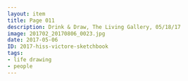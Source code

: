 ```yaml
---
layout: item
title: Page 011
description: Drink & Draw, The Living Gallery, 05/18/17
image: 201702_20170806_0023.jpg
date: 2017-05-06
ID: 2017-hiss-victore-sketchbook
tags: 
- life drawing 
- people
---
```

